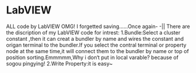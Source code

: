 # LabVIEW
ALL code by LabVIEW
OMG! I forgetted saving......Once again- -||
There are the discription of my LabVIEW code for intrest:
1.Bundle:Select a cluster constant ,then it can creat a bundler by name and wires the constant and origan terminal to the bundler.If you select the contral terminal or property node at the same time,it will connect them to the bundler by name or top of position sorting.Emmmmm,Why i don‘t put in local varable? because of sogou pingying!
2.Write Property:it is easy~
